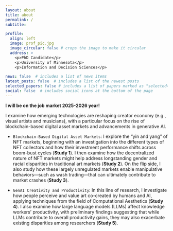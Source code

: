 ```yaml
---
layout: about
title: about
permalink: /
subtitle: 

profile:
  align: left
  image: prof_pic.jpg
  image_circular: false # crops the image to make it circular
  address: >
    <p>PhD Candidate</p>
    <p>University of Minnesota</p>
    <p>Information and Decision Sciences</p>

news: false  # includes a list of news items
latest_posts: false  # includes a list of the newest posts
selected_papers: false # includes a list of papers marked as "selected={true}"
social: false  # includes social icons at the bottom of the page
---
```


<b>I will be on the job market 2025-2026 year!</b>

I examine how emerging technologies are reshaping creator economy (e.g., visual artists and musicians), with a particular focus on the rise of blockchain-based digital asset markets and advancements in generative AI.

* `Blockchain-Based Digital Asset Markets`: I explore the “yin and yang” of NFT markets, beginning with an investigation into the different types of NFT collectors and how their investment performance shifts across boom-bust cycles (<b>Study 1</b>). I then examine how the decentralized nature of NFT markets might help address longstanding gender and racial disparities in traditional art markets (<b>Study 2</b>). On the flip side, I also study how these largely unregulated markets enable manipulative behaviors—such as wash trading—that can ultimately contribute to market crashes (<b>Study 3</b>).

* `GenAI Creativity and Productivity`: In this line of research, I investigate how people perceive and value art co-created by humans and AI, applying techniques from the field of Computational Aesthetics (<b>Study 4</b>).
I also examine how large language models (LLMs) affect knowledge workers’ productivity, with preliminary findings suggesting that while LLMs contribute to overall productivity gains, they may also exacerbate existing disparities among researchers (<b>Study 5</b>).